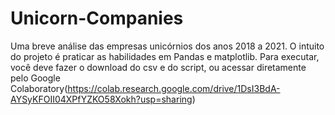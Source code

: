 # Unicorn-Companies
Uma breve análise das empresas unicórnios dos anos 2018 a 2021. O intuito do projeto é praticar as habilidades em Pandas e matplotlib.
Para executar, você deve fazer o download do csv e do script, ou acessar diretamente pelo Google Colaboratory(https://colab.research.google.com/drive/1DsI3BdA-AYSyKFOII04XPfYZKO58Xokh?usp=sharing)
